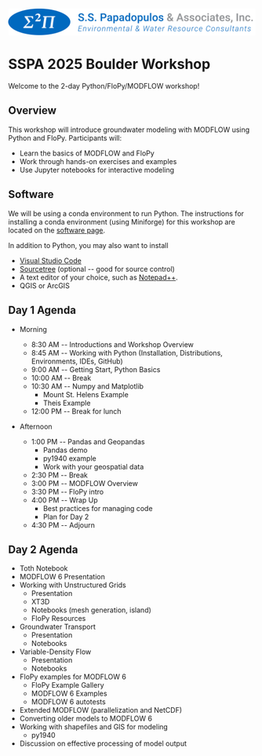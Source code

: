 ![alt](./images/header.png)

# SSPA 2025 Boulder Workshop

Welcome to the 2-day Python/FloPy/MODFLOW workshop!

## Overview
This workshop will introduce groundwater modeling with MODFLOW using Python and FloPy. Participants will:
- Learn the basics of MODFLOW and FloPy
- Work through hands-on exercises and examples
- Use Jupyter notebooks for interactive modeling

## Software

We will be using a conda environment to run Python.  The instructions for installing a conda environment (using Miniforge) for this workshop are located on the [software page](./SOFTWARE.md).

In addition to Python, you may also want to install

- [Visual Studio Code](https://code.visualstudio.com)
- [Sourcetree](https://www.sourcetreeapp.com) (optional -- good for source control)
- A text editor of your choice, such as [Notepad++](https://notepad-plus-plus.org/downloads/).
- QGIS or ArcGIS


## Day 1 Agenda

* Morning
  * 8:30 AM -- Introductions and Workshop Overview
  * 8:45 AM -- Working with Python (Installation, Distributions, Environments, IDEs, GitHub)
  * 9:00 AM -- Getting Start, Python Basics
  * 10:00 AM -- Break
  * 10:30 AM -- Numpy and Matplotlib
    * Mount St. Helens Example
    * Theis Example
  * 12:00 PM -- Break for lunch

* Afternoon
  * 1:00 PM -- Pandas and Geopandas
    * Pandas demo
    * py1940 example
    * Work with your geospatial data
  * 2:30 PM -- Break
  * 3:00 PM -- MODFLOW Overview
  * 3:30 PM -- FloPy intro
  * 4:00 PM -- Wrap Up
    * Best practices for managing code 
    * Plan for Day 2
  * 4:30 PM -- Adjourn

## Day 2 Agenda

* Toth Notebook
* MODFLOW 6 Presentation
* Working with Unstructured Grids
  * Presentation
  * XT3D
  * Notebooks (mesh generation, island)
  * FloPy Resources
* Groundwater Transport
  * Presentation
  * Notebooks
* Variable-Density Flow
  * Presentation
  * Notebooks
* FloPy examples for MODFLOW 6
  * FloPy Example Gallery
  * MODFLOW 6 Examples
  * MODFLOW 6 autotests
* Extended MODFLOW (parallelization and NetCDF)
* Converting older models to MODFLOW 6
* Working with shapefiles and GIS for modeling
  * py1940
* Discussion on effective processing of model output
